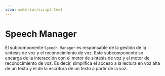 ```yaml
---
icon: material/script-text
---
```


# Speech Manager

El subcomponente `Speech Manager` es responsable de la gestión de la síntesis de voz y el reconocimiento de voz. Este 
subcomponente se encarga de la interacción con el motor de síntesis de voz y el motor de reconocimiento de voz. Es decir,
simplifica el acceso a la lectura en voz alta de un texto y el de la escritura de un texto a partir de la voz.
